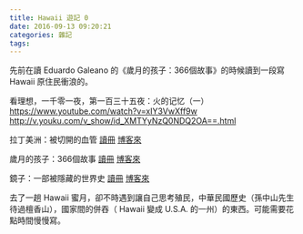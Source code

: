 ```yaml
---
title: Hawaii 遊記 0
date: 2016-09-13 09:20:21
categories: 雜記
tags:
---
```


先前在讀 Eduardo Galeano 的《歲月的孩子：366個故事》的時候讀到一段寫 Hawaii 原住民衝浪的。

看理想，一千零一夜，第一百三十五夜：火的记忆（一）
https://www.youtube.com/watch?v=xIY3VwXff9w
http://v.youku.com/v_show/id_XMTYyNzQ0NDQ2OA==.html

拉丁美洲：被切開的血管
[讀冊](http://www.taaze.tw/sing.html?pid=11100650522)
[博客來](http://www.books.com.tw/products/0010580832)

歲月的孩子：366個故事
[讀冊](http://www.taaze.tw/sing.html?pid=11100707335)
[博客來](http://www.books.com.tw/products/0010640138)

鏡子：一部被隱藏的世界史
[讀冊](http://www.taaze.tw/sing.html?pid=11100659748)
[博客來](http://www.books.com.tw/products/0010590664)

去了一趟 Hawaii 蜜月，卻不時遇到讓自己思考殖民，中華民國歷史（孫中山先生待過檀香山），國家間的併吞（ Hawaii 變成 U.S.A. 的一州）的東西。可能需要花點時間慢慢寫。
